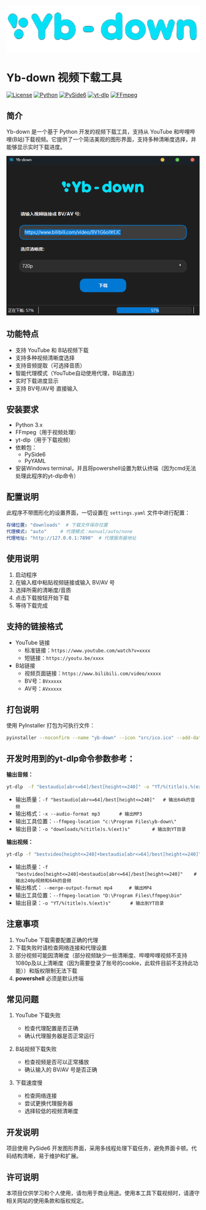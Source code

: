 ![](src\logo.png)
# Yb-down 视频下载工具
[![License](https://img.shields.io/badge/license-MIT-blue.svg)](LICENSE)
[![Python](https://img.shields.io/badge/python-3.x-blue.svg)](https://www.python.org/)
[![PySide6](https://img.shields.io/badge/PySide6-6.x-brightgreen.svg)](https://wiki.qt.io/Qt_for_Python)
[![yt-dlp](https://img.shields.io/badge/yt--dlp-latest-red.svg)](https://github.com/yt-dlp/yt-dlp)
[![FFmpeg](https://img.shields.io/badge/FFmpeg-required-orange.svg)](https://ffmpeg.org/)

## 简介

Yb-down 是一个基于 Python 开发的视频下载工具，支持从 YouTube 和哔哩哔哩(B站)下载视频。它提供了一个简洁美观的图形界面，支持多种清晰度选择，并能够显示实时下载进度。

![](pic/demo.png)

## 功能特点
- 支持 YouTube 和 B站视频下载
- 支持多种视频清晰度选择
- 支持音频提取（可选择音质）
- 智能代理模式（YouTube自动使用代理，B站直连）
- 实时下载进度显示
- 支持 BV号/AV号 直接输入

## 安装要求
- Python 3.x
- FFmpeg（用于视频处理）
- yt-dlp（用于下载视频）
- 依赖包：
  - PySide6
  - PyYAML
- 安装Windows terminal，并且将powershell设置为默认终端（因为cmd无法处理此程序的yt-dlp命令）

## 配置说明
此程序不带图形化的设置界面，一切设置在 `settings.yaml` 文件中进行配置：
```yaml
存储位置: "downloads"  # 下载文件保存位置
代理模式: "auto"     # 代理模式：manual/auto/none
代理地址: "http://127.0.0.1:7890"  # 代理服务器地址
```

## 使用说明
1. 启动程序
2. 在输入框中粘贴视频链接或输入 BV/AV 号
3. 选择所需的清晰度/音质
4. 点击下载按钮开始下载
5. 等待下载完成

## 支持的链接格式
- YouTube 链接
  - 标准链接：`https://www.youtube.com/watch?v=xxxx`
  - 短链接：`https://youtu.be/xxxx`
- B站链接
  - 视频页面链接：`https://www.bilibili.com/video/xxxxx`
  - BV号：`BVxxxxx`
  - AV号：`AVxxxxx`

## 打包说明
使用 PyInstaller 打包为可执行文件：
```bash
pyinstaller --noconfirm --name "yb-down" --icon "src/ico.ico" --add-data "src/logo.png;." --add-data "settings.yaml;." main.pyw
```

## 开发时用到的yt-dlp命令参数参考：

**输出音频：**
```bash
yt-dlp  -f "bestaudio[abr<=64]/best[height<=240]" -o "YT/%(title)s.%(ext)s" -x  --audio-format mp3 --ffmpeg-location "D:\Program Files\ffmpeg\bin" "url"
```
- 输出质量：`-f "bestaudio[abr<=64]/best[height<=240]"	# 输出64k的音频`
- 输出格式：`-x --audio-format mp3		# 输出MP3`
- 输出工具位置：`--ffmpeg-location "c:\Program Files\yb-down\"`
- 输出目录：`-o "downloads/%(title)s.%(ext)s"		# 输出到YT目录`

**输出视频：**
```bash
yt-dlp -f "bestvideo[height<=240]+bestaudio[abr<=64]/best[height<=240]" -o "YT/%(title)s.%(ext)s" --ffmpeg-location "D:\Program Files\ffmpeg\bin"  --merge-output-format mp4 "url"
```
- 输出质量：`-f "bestvideo[height<=240]+bestaudio[abr<=64]/best[height<=240]"	# 输出240p视频和64k的音频`
- 输出格式： `--merge-output-format mp4 		# 输出MP4`
- 输出工具位置：`--ffmpeg-location "D:\Program Files\ffmpeg\bin"`
- 输出目录：`-o "YT/%(title)s.%(ext)s"		# 输出到YT目录`

## 注意事项
1. YouTube 下载需要配置正确的代理
2. 下载失败时请检查网络连接和代理设置
3. 部分视频可能因清晰度（部分视频缺少一些清晰度、哔哩哔哩视频不支持1080p及以上清晰度（因为需要登录了账号的cookie，此软件目前不支持此功能））和版权限制无法下载
4. **powershell** 必须是默认终端

## 常见问题
1. YouTube 下载失败
   - 检查代理配置是否正确
   - 确认代理服务器是否正常运行
   
2. B站视频下载失败
   - 检查视频是否可以正常播放
   - 确认输入的 BV/AV 号是否正确

3. 下载速度慢
   - 检查网络连接
   - 尝试更换代理服务器
   - 选择较低的视频清晰度

## 开发说明
项目使用 PySide6 开发图形界面，采用多线程处理下载任务，避免界面卡顿。代码结构清晰，易于维护和扩展。

## 许可说明
本项目仅供学习和个人使用，请勿用于商业用途。使用本工具下载视频时，请遵守相关网站的使用条款和版权规定。

​        